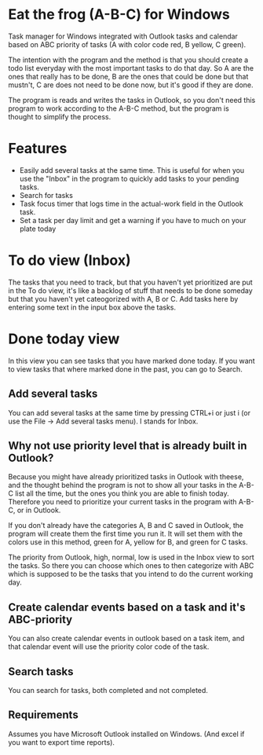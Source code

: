 # Eat the frog (A-B-C) for Windows
Task manager for Windows integrated with Outlook tasks and calendar based on ABC priority of tasks (A with color code red, B yellow, C green). 

The intention with the program and the method is that you should create a todo list everyday with the most important tasks to do that day. So A are the ones that really has to be done, B are the ones that could be done but that mustn't, C are does not need to be done now, but it's good if they are done.

The program is reads and writes the tasks in Outlook, so you don't need this program to work according to the A-B-C method, but the program is thought to simplify the process.

# Features
- Easily add several tasks at the same time. This is useful for when you use the "Inbox" in the program to quickly add tasks to your pending tasks.
- Search for tasks
- Task focus timer that logs time in the actual-work field in the Outlook task.
- Set a task per day limit and get a warning if you have to much on your plate today

# To do view (Inbox)
The tasks that you need to track, but that you haven't yet prioritized are put in the To do view, it's like a backlog of stuff that needs to be done someday but that you haven't yet cateogorized with A, B or C. Add tasks here by entering some text in the input box above the tasks.

# Done today view
In this view you can see tasks that you have marked done today. If you want to view tasks that where marked done in the past, you can go to Search.

## Add several tasks
You can add several tasks at the same time by pressing CTRL+i or just i (or use the File -> Add several tasks menu). I stands for Inbox.

## Why not use priority level that is already built in Outlook?
Because you might have already prioritized tasks in Outlook with theese, and the thought behind the program is not to show all your tasks in the A-B-C list all the time, but the ones you think you are able to finish today. Therefore you need to prioritize your current tasks in the program with A-B-C, or in Outlook.

If you don't already have the categories A, B and C saved in Outlook, the program will create them the first time you run it. It will set them with the colors use in this method, green for A, yellow for B, and green for C tasks.

The priority from Outlook, high, normal, low is used in the Inbox view to sort the tasks. So there you can choose which ones to then categorize with ABC which is supposed to be the tasks that you intend to do the current working day.

## Create calendar events based on a task and it's ABC-priority
You can also create calendar events in outlook based on a task item, and that calendar event will use the priority color code of the task.

## Search tasks
You can search for tasks, both completed and not completed.

## Requirements
Assumes you have Microsoft Outlook installed on Windows. (And excel if you want to export time reports).
